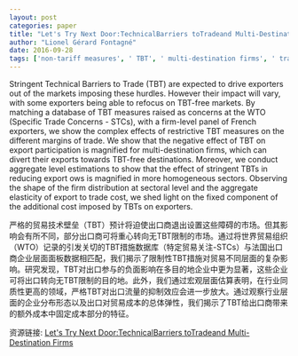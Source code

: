 ```yaml
---
layout: post
categories: paper
title: "Let's Try Next Door:TechnicalBarriers toTradeand Multi-Destination Firms"
author: "Lionel Gérard Fontagné"
date: 2016-09-28
tags: ['non-tariff measures', ' TBT', ' multi-destination firms', ' trade margins']
---
```


Stringent Technical Barriers to Trade (TBT) are expected to drive exporters out of the markets imposing these hurdles. However their impact will vary, with some exporters being able to refocus on TBT-free markets. By matching a database of TBT measures raised as concerns at the WTO (Specific Trade Concerns - STCs), with a firm-level panel of French exporters, we show the complex effects of restrictive TBT measures on the different margins of trade. We show that the negative effect of TBT on export participation is magnified for multi-destination firms, which can divert their exports towards TBT-free destinations. Moreover, we conduct aggregate level estimations to show that the effect of stringent TBTs in reducing export ows is magnified in more homogeneous sectors. Observing the shape of the firm distribution at sectoral level and the aggregate elasticity of export to trade cost, we shed light on the fixed component of the additional cost imposed by TBTs on exporters.

严格的贸易技术壁垒（TBT）预计将迫使出口商退出设置这些障碍的市场。但其影响会有所不同，部分出口商可将重心转向无TBT限制的市场。通过将世界贸易组织（WTO）记录的引发关切的TBT措施数据库（特定贸易关注-STCs）与法国出口商企业层面面板数据相匹配，我们揭示了限制性TBT措施对贸易不同层面的复杂影响。研究发现，TBT对出口参与的负面影响在多目的地企业中更为显著，这些企业可将出口转向无TBT限制的目的地。此外，我们通过宏观层面估算表明，在行业同质性更高的领域，严格TBT对出口流量的抑制效应会进一步放大。通过观察行业层面的企业分布形态以及出口对贸易成本的总体弹性，我们揭示了TBT给出口商带来的额外成本中固定成本部分的特征。

资源链接: [Let's Try Next Door:TechnicalBarriers toTradeand Multi-Destination Firms](https://papers.ssrn.com/sol3/papers.cfm?abstract_id=2844097)
